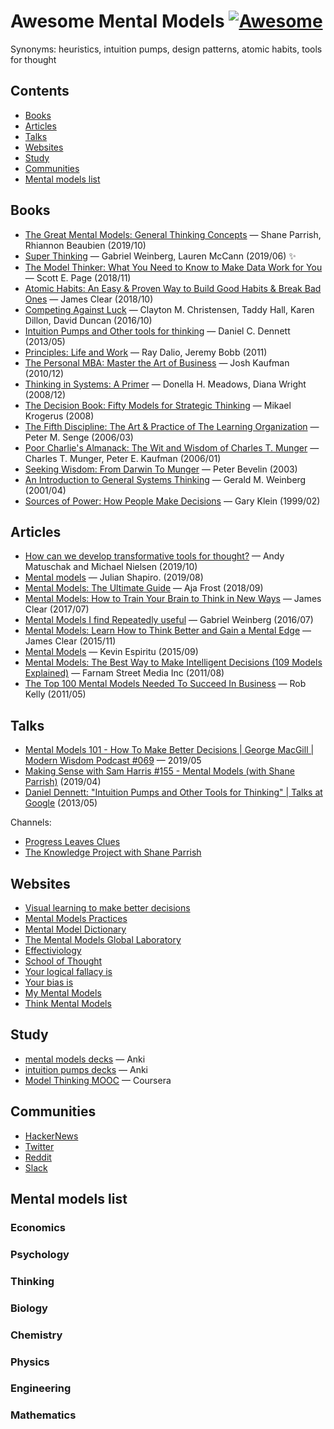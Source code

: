 # Awesome Mental Models [![Awesome](https://awesome.re/badge-flat2.svg)](https://awesome.re)

Synonyms: heuristics, intuition pumps, design patterns, atomic habits, tools for thought

## Contents

- [Books](#books)
- [Articles](#articles)
- [Talks](#talks)
- [Websites](#websites)
- [Study](#study)
- [Communities](#communities)
- [Mental models list](#mental_models_list)

## Books

* [The Great Mental Models: General Thinking
  Concepts](https://www.goodreads.com/book/show/44245196-the-great-mental-models)
  — Shane Parrish, Rhiannon Beaubien (2019/10)
* [Super Thinking](https://www.goodreads.com/book/show/40664390-super-thinking)
  — Gabriel Weinberg, Lauren McCann (2019/06) :sparkles:
* [The Model Thinker: What You Need to Know to Make Data Work for You](https://www.goodreads.com/book/show/39088592-the-model-thinker)
  — Scott E.  Page (2018/11)
* [Atomic Habits: An Easy & Proven Way to Build Good Habits & Break Bad
  Ones](https://www.goodreads.com/book/show/40121378-atomic-habits) — James
  Clear (2018/10)
* [Competing Against
  Luck](https://www.goodreads.com/book/show/28820024-competing-against-luck) —
  Clayton M. Christensen, Taddy Hall, Karen Dillon, David Duncan (2016/10)
* [Intuition Pumps and Other tools for
  thinking](https://www.goodreads.com/book/show/18378002-intuition-pumps-and-other-tools-for-thinking)
  — Daniel C. Dennett (2013/05)
* [Principles: Life and
  Work](https://www.goodreads.com/book/show/34536488-principles) — Ray Dalio,
  Jeremy Bobb (2011)
* [The Personal MBA: Master the Art of
  Business](https://www.goodreads.com/book/show/9512985-the-personal-mba) — Josh
  Kaufman (2010/12)
* [Thinking in Systems: A
  Primer](https://www.goodreads.com/book/show/3828902-thinking-in-systems) —
  Donella H. Meadows, Diana Wright (2008/12)
* [The Decision Book: Fifty Models for Strategic
  Thinking](https://www.goodreads.com/book/show/9793361-the-decision-book) —
  Mikael Krogerus (2008)
* [The Fifth Discipline: The Art & Practice of The Learning
  Organization](https://www.goodreads.com/book/show/255127.The_Fifth_Discipline) —
  Peter M. Senge (2006/03)
* [Poor Charlie's Almanack: The Wit and Wisdom of Charles T. Munger](https://www.goodreads.com/book/show/944652.Poor_Charlie_s_Almanack) —
  Charles T. Munger, Peter E. Kaufman (2006/01)
* [Seeking Wisdom: From Darwin To Munger](https://www.goodreads.com/book/show/1995421.Seeking_Wisdom)
  — Peter Bevelin (2003)
* [An Introduction to General Systems
  Thinking](https://www.goodreads.com/book/show/583766.An_Introduction_to_General_Systems_Thinking)
  — Gerald M. Weinberg (2001/04)
* [Sources of Power: How People Make
  Decisions](https://www.goodreads.com/book/show/65229.Sources_of_Power) — Gary
  Klein (1999/02)

## Articles

* [How can we develop transformative tools for
  thought?](https://numinous.productions/ttft/) — Andy Matuschak and Michael
  Nielsen (2019/10)
* [Mental models](https://www.julian.com/blog/mental-model-examples) — Julian
  Shapiro. (2019/08)
* [Mental Models: The Ultimate
  Guide](https://blog.hubspot.com/marketing/mental-models) — Aja Frost (2018/09)
* [Mental Models: How to Train Your Brain to Think in New
  Ways](https://jamesclear.com/feynman-mental-models) — James Clear (2017/07)
* [Mental Models I find Repeatedly
  useful](https://medium.com/@yegg/mental-models-i-find-repeatedly-useful-936f1cc405d)
  — Gabriel Weinberg (2016/07)
* [Mental Models: Learn How to Think Better and Gain a Mental
  Edge](https://jamesclear.com/mental-models) — James Clear (2015/11)
* [Mental Models](https://www.kevinespiritu.com/mental-models/) — Kevin Espiritu
  (2015/09)
* [Mental Models: The Best Way to Make Intelligent Decisions (109 Models
  Explained)](https://fs.blog/mental-models/) — Farnam Street Media Inc
  (2011/08)
* [The Top 100 Mental Models Needed To Succeed In
  Business](http://robdkelly.com/blog/mental-models/a-list-of-top-100-mental-models-for-business/)
  — Rob Kelly (2011/05)

## Talks

* [Mental Models 101 - How To Make Better Decisions | George MacGill | Modern
  Wisdom Podcast #069](https://www.youtube.com/watch?v=m_56L8EGLIk) — 2019/05
* [Making Sense with Sam Harris #155 - Mental Models (with Shane
  Parrish)](https://www.youtube.com/watch?v=xYoecW3j7u0) (2019/04)
* [Daniel Dennett: "Intuition Pumps and Other Tools for Thinking" | Talks at
  Google](https://www.youtube.com/watch?v=4Q_mY54hjM0) (2013/05)

Channels:

* [Progress Leaves Clues](https://www.youtube.com/channel/UCqwv2pNwm2toS7IzZrvLGPA)
* [The Knowledge Project with Shane
  Parrish](https://fs.blog/the-knowledge-project/)

## Websites

* [Visual learning to make better decisions](https://www.enchanting.io/)
* [Mental Models Practices](https://mmpractices.com/)
* [Mental Model Dictionary](https://www.mentalmodeldictionary.com/)
* [The Mental Models Global Laboratory](https://www.modeltheory.org/)
* [Effectiviology](https://effectiviology.com/start-here/)
* [School of Thought](https://www.schoolofthought.org/)
* [Your logical fallacy is](https://yourlogicalfallacyis.com/)
* [Your bias is](https://yourbias.is/)
* [My Mental Models](https://www.mymentalmodels.info/)
* [Think Mental Models](http://www.thinkmentalmodels.com/)

## Study

* [mental models decks](https://ankiweb.net/shared/decks/mental%20model) — Anki
* [intuition pumps decks](https://ankiweb.net/shared/decks/intuition%20pump) —
  Anki
* [Model Thinking MOOC](https://www.coursera.org/learn/model-thinking) —
  Coursera

## Communities

* [HackerNews](https://news.ycombinator.com/)
* [Twitter](https://twitter.com/hashtag/MentalModels)
* [Reddit](https://www.reddit.com/r/mentalmodels)
* [Slack](https://join.slack.com/t/mental-modelshq/shared_invite/enQtODAyMzQyOTg4NzA5LWE0ZWMyZGNmMzRiMzVkOWUzYTc3MjBhODcyODk5MzQ1NTBmMjE4YzQzOTYyYTRmMjBhZmJkYjJjZDNiZDM1YTU)

## Mental models list

### Economics

### Psychology

### Thinking

### Biology

### Chemistry

### Physics

### Engineering

### Mathematics
